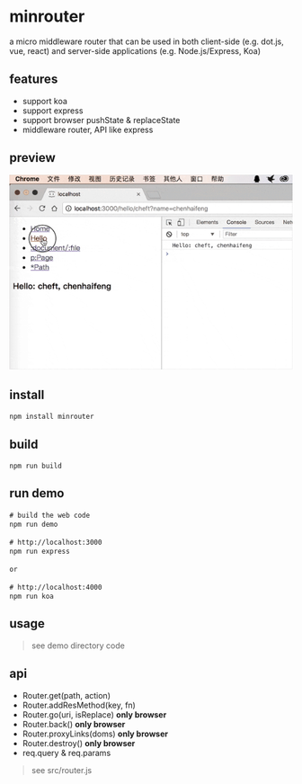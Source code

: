 # minrouter
a micro middleware router that can be used in both client-side (e.g. dot.js, vue, react) and server-side applications (e.g. Node.js/Express, Koa)

## features
* support koa
* support express
* support browser pushState & replaceState 
* middleware router, API like express

## preview
![preview](preview.gif)

## install

    npm install minrouter

## build
    
    npm run build

## run demo

```shell
# build the web code
npm run demo 

# http://localhost:3000
npm run express

or

# http://localhost:4000
npm run koa
 ```   

## usage
> see demo directory code

## api
* Router.get(path, action)
* Router.addResMethod(key, fn)
* Router.go(uri, isReplace) __only browser__
* Router.back() __only browser__
* Router.proxyLinks(doms) __only browser__
* Router.destroy() __only browser__
* req.query & req.params


> see src/router.js

